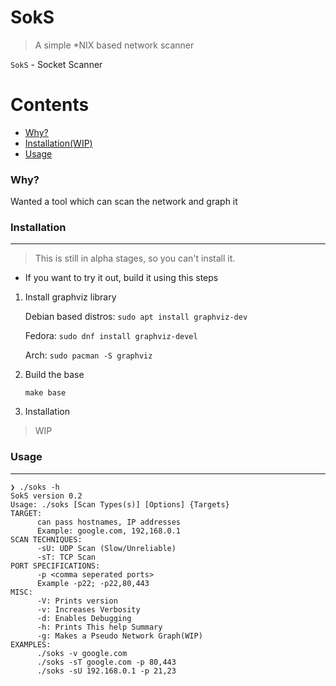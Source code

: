 # SokS
> A simple *NIX based network scanner
<!--
ADD badges here
[![Build Status](https://travis-ci.com/alichtman/shallow-backup.svg?branch=master)](https://travis-ci.com/alichtman/shallow-backup)
 -->

`SokS` - Socket Scanner 

Contents
========

 * [Why?](#why)
 * [Installation(WIP)](#installation)
 * [Usage](#usage)




### Why?

Wanted a tool which can scan the network and graph it

### Installation
---
> This is still in alpha stages, so you can't install it.

- If you want to try it out, build it using this steps

1. Install graphviz library

	Debian based distros: `sudo apt install graphviz-dev`
    
    Fedora: `sudo dnf install graphviz-devel`
    
    Arch: `sudo pacman -S graphviz`
 
 2. Build the base
 	```
    make base 
    ```
 3. Installation
 
 > WIP

### Usage
---

```shell
❯ ./soks -h
SokS version 0.2
Usage: ./soks [Scan Types(s)] [Options] {Targets}
TARGET:
      can pass hostnames, IP addresses
      Example: google.com, 192,168.0.1
SCAN TECHNIQUES:
      -sU: UDP Scan (Slow/Unreliable)
      -sT: TCP Scan
PORT SPECIFICATIONS:
      -p <comma seperated ports>
      Example -p22; -p22,80,443
MISC:
      -V: Prints version
      -v: Increases Verbosity
      -d: Enables Debugging
      -h: Prints This help Summary
      -g: Makes a Pseudo Network Graph(WIP)
EXAMPLES:
      ./soks -v google.com
      ./soks -sT google.com -p 80,443
      ./soks -sU 192.168.0.1 -p 21,23
```




